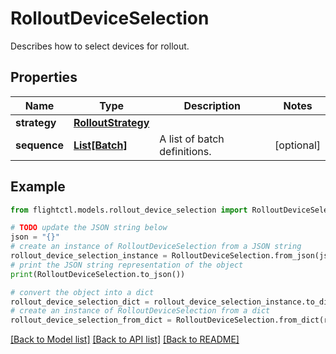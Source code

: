 # RolloutDeviceSelection

Describes how to select devices for rollout.

## Properties

Name | Type | Description | Notes
------------ | ------------- | ------------- | -------------
**strategy** | [**RolloutStrategy**](RolloutStrategy.md) |  | 
**sequence** | [**List[Batch]**](Batch.md) | A list of batch definitions. | [optional] 

## Example

```python
from flightctl.models.rollout_device_selection import RolloutDeviceSelection

# TODO update the JSON string below
json = "{}"
# create an instance of RolloutDeviceSelection from a JSON string
rollout_device_selection_instance = RolloutDeviceSelection.from_json(json)
# print the JSON string representation of the object
print(RolloutDeviceSelection.to_json())

# convert the object into a dict
rollout_device_selection_dict = rollout_device_selection_instance.to_dict()
# create an instance of RolloutDeviceSelection from a dict
rollout_device_selection_from_dict = RolloutDeviceSelection.from_dict(rollout_device_selection_dict)
```
[[Back to Model list]](../README.md#documentation-for-models) [[Back to API list]](../README.md#documentation-for-api-endpoints) [[Back to README]](../README.md)


